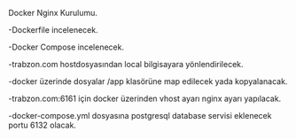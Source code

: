 Docker Nginx Kurulumu.

-Dockerfile incelenecek.

-Docker Compose incelenecek.

-trabzon.com hostdosyasından local bilgisayara yönlendirilecek.

-docker üzerinde dosyalar /app klasörüne map edilecek yada kopyalanacak.

-trabzon.com:6161 için docker üzerinden vhost ayarı nginx ayarı yapılacak.

-docker-compose.yml dosyasına postgresql database servisi eklenecek portu 6132 olacak.























